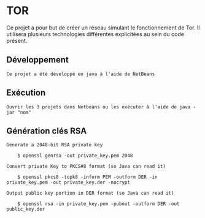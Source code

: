 # TOR

Ce projet a pour but de créer un réseau simulant le fonctionnement de Tor. Il utilisera plusieurs technologies différentes explicitées au sein du code présent.

## Développement

    Ce projet a été développé en java à l'aide de NetBeans

## Exécution

    Ouvrir les 3 projets dans Netbeans ou les exécuter à l'aide de java -jar "nom"

## Génération clés RSA

    Generate a 2048-bit RSA private key

        $ openssl genrsa -out private_key.pem 2048

    Convert private Key to PKCS#8 format (so Java can read it)

        $ openssl pkcs8 -topk8 -inform PEM -outform DER -in private_key.pem -out private_key.der -nocrypt

    Output public key portion in DER format (so Java can read it)

        $ openssl rsa -in private_key.pem -pubout -outform DER -out public_key.der
